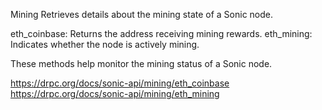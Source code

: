 Mining
Retrieves details about the mining state of a Sonic node.

eth_coinbase: Returns the address receiving mining rewards.
eth_mining: Indicates whether the node is actively mining.

These methods help monitor the mining status of a Sonic node.

https://drpc.org/docs/sonic-api/mining/eth_coinbase
https://drpc.org/docs/sonic-api/mining/eth_mining